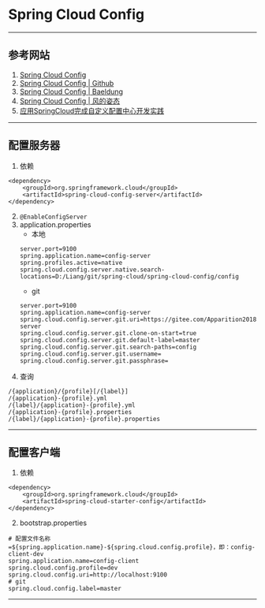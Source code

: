 # Spring Cloud Config

---
## 参考网站
1. [Spring Cloud Config](https://cloud.spring.io/spring-cloud-config/reference/html/)
2. [Spring Cloud Config | Github](https://github.com/spring-cloud/spring-cloud-config)
3. [Spring Cloud Config | Baeldung](https://www.baeldung.com/?s=Spring+Cloud+Config)
4. [Spring Cloud Config | 风的姿态](https://www.cnblogs.com/fengzheng/p/11242128.html)
5. [应用SpringCloud完成自定义配置中心开发实践](https://www.imooc.com/learn/1135)
---
## 配置服务器
1. 依赖
```
<dependency>
    <groupId>org.springframework.cloud</groupId>
    <artifactId>spring-cloud-config-server</artifactId>
</dependency>
```
2. `@EnableConfigServer`
3. application.properties
    - 本地
    ```properties
    server.port=9100
    spring.application.name=config-server
    spring.profiles.active=native
    spring.cloud.config.server.native.search-locations=D:/Liang/git/spring-cloud/spring-cloud-config/config
    ```
    - git
    ```properties
    server.port=9100
    spring.application.name=config-server
    spring.cloud.config.server.git.uri=https://gitee.com/Apparition2018/file-server
    spring.cloud.config.server.git.clone-on-start=true
    spring.cloud.config.server.git.default-label=master
    spring.cloud.config.server.git.search-paths=config
    spring.cloud.config.server.git.username=
    spring.cloud.config.server.git.passphrase=
    ```
4. 查询
```
/{application}/{profile}[/{label}]
/{application}-{profile}.yml
/{label}/{application}-{profile}.yml
/{application}-{profile}.properties
/{label}/{application}-{profile}.properties
```
---
## 配置客户端
1. 依赖
```
<dependency>
    <groupId>org.springframework.cloud</groupId>
    <artifactId>spring-cloud-starter-config</artifactId>
</dependency>

```
2. bootstrap.properties
```properties
# 配置文件名称=${spring.application.name}-${spring.cloud.config.profile}，即：config-client-dev
spring.application.name=config-client
spring.cloud.config.profile=dev
spring.cloud.config.uri=http://localhost:9100
# git
spring.cloud.config.label=master
```
--- 
